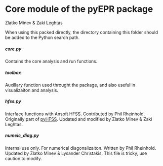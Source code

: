 Core module of the pyEPR package
===================
Zlatko Minev & Zaki Leghtas

When using this packed directly, the directory containing this folder should be added to the Python search path.

##### core.py
Contains the core analysis and run functions.

##### toolbox
Auxillary function used throught the package, and also useful in visualizaiton and analysis.

##### hfss.py
Interface functions with Ansoft HFSS.
Contributed by Phil Rheinhold.  Originally part of [pyHFSS](https://github.com/PhilReinhold/pyHFSS).
Updated and modified by Zlatko Minev & Zaki Leghtas.

##### numeic_diag.py
Internal use only. For numerical diagonalizaiton.
Written by Phil Rheinhold.
Updated by Zlatko Minev & Lysander Christakis.
This file is tricky, use caution to modify.